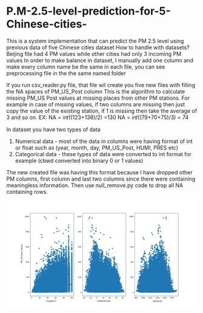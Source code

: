 # P.M-2.5-level-prediction-for-5-Chinese-cities-
This is a system implementation that can predict the PM 2.5  level using previous data of five Chinese cities dataset
How to handle with datasets? Beijing file had 4 PM values while other cities had only 3 incoming PM values 
In order to make balance in dataset, I manually add one column and make every column name be the same in each file, 
you can see preprocessing file in the the same named folder

If you run csv_reader.py file, that file wil create you five new files with filling the NA spaces of PM_US_Post column
This is the algorithm to calculate missing PM_US Post values at missing places from other PM stations. For example in case of missing values,
if two columns are missing then just copy the value of the existing station, if 1 is missing then take the average of 3 and so on.
EX:
NA = 𝑖𝑛𝑡((123+138)/2) =130 
NA = 𝑖𝑛𝑡((79+70+75)/3) = 74

In dataset you have two types of data
1) Numerical data - most of the data in columns were having format of int or float such as (year, month, day, PM_US_Post, HUMI, PRES etc)
2) Categorical data - these types of data were converted to int format for example (cbwd converted into binary 0 or 1 values)

The new created file was having this format because I have dropped other PM columns, first column and last two columns since 
there were containing meaningless information. Then use null_remove.py code to drop all NA containing rows.


![Alt text](/Figure_1.png)
